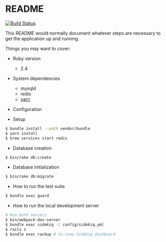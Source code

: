 # README

[![Build Status](https://travis-ci.org/honeymoon-answer/answer.svg?branch=master)](https://travis-ci.org/honeymoon-answer/answer)

This README would normally document whatever steps are necessary to get the
application up and running.

Things you may want to cover:

* Ruby version
  - 2.4

* System dependencies
  - mysqld
  - redis
  - [yarn](https://yarnpkg.com/lang/en/)

* Configuration

* Setup

```bash
$ bundle install --path vendor/bundle
$ yarn install
$ brew services start redis
```

* Database creation

```bash
$ bin/rake db:create
```

* Database initialization

```bash
$ bin/rake db:migrate
```

* How to run the test suite

```bash
$ bundle exec guard
```

* How to run the local development server

```bash
# Run both servers
$ bin/webpack-dev-server
$ bundle exec sidekiq -C config/sidekiq.yml
$ rails s
$ bundle exec rackup # to view Sidekiq dashboard
```
